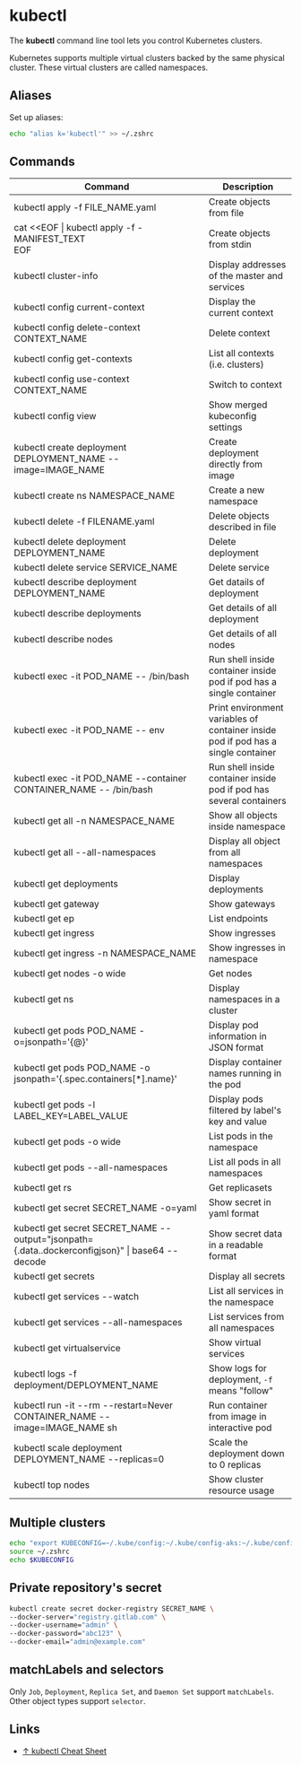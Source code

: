 # kubectl

The **kubectl** command line tool lets you control Kubernetes clusters.

Kubernetes supports multiple virtual clusters backed by the same physical cluster. These virtual clusters are called namespaces.

## Aliases

Set up aliases:

```sh
echo "alias k='kubectl'" >> ~/.zshrc
```

## Commands

| Command                                                                                          | Description                                                                       |
| ------------------------------------------------------------------------------------------------ | --------------------------------------------------------------------------------- |
| kubectl apply -f FILE_NAME.yaml                                                                  | Create objects from file                                                          |
| cat <<EOF \| kubectl apply -f - <br>MANIFEST_TEXT<br>EOF                                         | Create objects from stdin                                                         |
| kubectl cluster-info                                                                             | Display addresses of the master and services                                      |
| kubectl config current-context                                                                   | Display the current context                                                       |
| kubectl config delete-context CONTEXT_NAME                                                       | Delete context                                                                    |
| kubectl config get-contexts                                                                      | List all contexts (i.e. clusters)                                                 |
| kubectl config use-context CONTEXT_NAME                                                          | Switch to context                                                                 |
| kubectl config view                                                                              | Show merged kubeconfig settings                                                   |
| kubectl create deployment DEPLOYMENT_NAME --image=IMAGE_NAME                                     | Create deployment directly from image                                             |
| kubectl create ns NAMESPACE_NAME                                                                 | Create a new namespace                                                            |
| kubectl delete -f FILENAME.yaml                                                                  | Delete objects described in file                                                  |
| kubectl delete deployment DEPLOYMENT_NAME                                                        | Delete deployment                                                                 |
| kubectl delete service SERVICE_NAME                                                              | Delete service                                                                    |
| kubectl describe deployment DEPLOYMENT_NAME                                                      | Get datails of deployment                                                         |
| kubectl describe deployments                                                                     | Get details of all deployment                                                     |
| kubectl describe nodes                                                                           | Get details of all nodes                                                          |
| kubectl exec -it POD_NAME -- /bin/bash                                                           | Run shell inside container inside pod if pod has a single container               |
| kubectl exec -it POD_NAME -- env                                                                 | Print environment variables of container inside pod if pod has a single container |
| kubectl exec -it POD_NAME --container CONTAINER_NAME -- /bin/bash                                | Run shell inside container inside pod if pod has several containers               |
| kubectl get all -n NAMESPACE_NAME                                                                | Show all objects inside namespace                                                 |
| kubectl get all --all-namespaces                                                                 | Display all object from all namespaces                                            |
| kubectl get deployments                                                                          | Display deployments                                                               |
| kubectl get gateway                                                                              | Show gateways                                                                     |
| kubectl get ep                                                                                   | List endpoints                                                                    |
| kubectl get ingress                                                                              | Show ingresses                                                                    |
| kubectl get ingress -n NAMESPACE_NAME                                                            | Show ingresses in namespace                                                       |
| kubectl get nodes -o wide                                                                        | Get nodes                                                                         |
| kubectl get ns                                                                                   | Display namespaces in a cluster                                                   |
| kubectl get pods POD_NAME -o=jsonpath='{@}'                                                      | Display pod information in JSON format                                            |
| kubectl get pods POD_NAME -o jsonpath='{.spec.containers[*].name}'                               | Display container names running in the pod                                        |
| kubectl get pods -l LABEL_KEY=LABEL_VALUE                                                        | Display pods filtered by label's key and value                                    |
| kubectl get pods -o wide                                                                         | List pods in the namespace                                                        |
| kubectl get pods --all-namespaces                                                                | List all pods in all namespaces                                                   |
| kubectl get rs                                                                                   | Get replicasets                                                                   |
| kubectl get secret SECRET_NAME -o=yaml                                                           | Show secret in yaml format                                                        |
| kubectl get secret SECRET_NAME --output="jsonpath={.data.\.dockerconfigjson}" \| base64 --decode | Show secret data in a readable format                                             |
| kubectl get secrets                                                                              | Display all secrets                                                               |
| kubectl get services --watch                                                                     | List all services in the namespace                                                |
| kubectl get services --all-namespaces                                                            | List services from all namespaces                                                 |
| kubectl get virtualservice                                                                       | Show virtual services                                                             |
| kubectl logs -f deployment/DEPLOYMENT_NAME                                                       | Show logs for deployment, `-f` means "follow"                                     |
| kubectl run -it --rm --restart=Never CONTAINER_NAME --image=IMAGE_NAME sh                        | Run container from image in interactive pod                                       |
| kubectl scale deployment DEPLOYMENT_NAME --replicas=0                                            | Scale the deployment down to 0 replicas                                           |
| kubectl top nodes                                                                                | Show cluster resource usage                                                       |

## Multiple clusters

```bash
echo "export KUBECONFIG=~/.kube/config:~/.kube/config-aks:~/.kube/config-gke" >> ~/.zprofile
source ~/.zshrc
echo $KUBECONFIG
```

## Private repository's secret

```bash
kubectl create secret docker-registry SECRET_NAME \
--docker-server="registry.gitlab.com" \
--docker-username="admin" \
--docker-password="abc123" \
--docker-email="admin@example.com"
```

## matchLabels and selectors

Only `Job`, `Deployment`, `Replica Set`, and `Daemon Set` support `matchLabels`.
Other object types support `selector`.

## Links

-   [↑ kubectl Cheat Sheet](https://kubernetes.io/docs/reference/kubectl/cheatsheet/)

